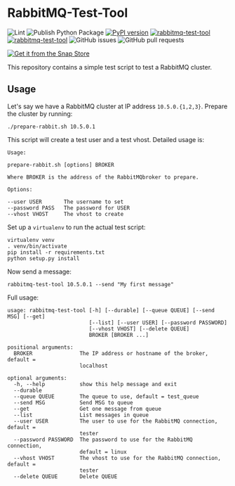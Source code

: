# RabbitMQ-Test-Tool

![Lint](https://github.com/nicolasbock/rabbitmq-tools/workflows/CI/badge.svg)
![Publish Python Package](https://github.com/nicolasbock/rabbitmq-test-tool/workflows/Publish%20Python%20Package/badge.svg)
[![PyPI version](https://badge.fury.io/py/RabbitMQ-Test-Tool.svg)](https://badge.fury.io/py/RabbitMQ-Test-Tool)
[![rabbitmq-test-tool](https://snapcraft.io//rabbitmq-test-tool/badge.svg)](https://snapcraft.io/rabbitmq-test-tool)
[![rabbitmq-test-tool](https://snapcraft.io//rabbitmq-test-tool/trending.svg?name=0)](https://snapcraft.io/rabbitmq-test-tool)
![GitHub issues](https://img.shields.io/github/issues/nicolasbock/rabbitmq-test-tool)
![GitHub pull requests](https://img.shields.io/github/issues-pr/nicolasbock/rabbitmq-test-tool)

[![Get it from the Snap Store](https://snapcraft.io/static/images/badges/en/snap-store-black.svg)](https://snapcraft.io/rabbitmq-test-tool)

This repository contains a simple test script to test a RabbitMQ
cluster.

## Usage

Let's say we have a RabbitMQ cluster at IP address `10.5.0.{1,2,3}`.
Prepare the cluster by running:

    ./prepare-rabbit.sh 10.5.0.1

This script will create a test user and a test vhost. Detailed usage
is:

    Usage:

    prepare-rabbit.sh [options] BROKER

    Where BROKER is the address of the RabbitMQbroker to prepare.

    Options:

    --user USER       The username to set
    --password PASS   The password for USER
    --vhost VHOST     The vhost to create

Set up a `virtualenv` to run the actual test script:

    virtualenv venv
    . venv/bin/activate
    pip install -r requirements.txt
    python setup.py install

Now send a message:

    rabbitmq-test-tool 10.5.0.1 --send "My first message"

Full usage:

    usage: rabbitmq-test-tool [-h] [--durable] [--queue QUEUE] [--send MSG] [--get]
                              [--list] [--user USER] [--password PASSWORD]
                              [--vhost VHOST] [--delete QUEUE]
                              BROKER [BROKER ...]

    positional arguments:
      BROKER               The IP address or hostname of the broker, default =
                           localhost

    optional arguments:
      -h, --help           show this help message and exit
      --durable
      --queue QUEUE        The queue to use, default = test_queue
      --send MSG           Send MSG to queue
      --get                Get one message from queue
      --list               List messages in queue
      --user USER          The user to use for the RabbitMQ connection, default =
                           tester
      --password PASSWORD  The password to use for the RabbitMQ connection,
                           default = linux
      --vhost VHOST        The vhost to use for the RabbitMQ connection, default =
                           tester
      --delete QUEUE       Delete QUEUE
